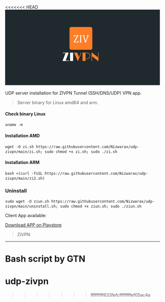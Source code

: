 <<<<<<< HEAD
![](https://github.com/powermx/dl/blob/master/zivpn.png)

UDP server installation for ZIVPN Tunnel (SSH/DNS/UDP) VPN app.
<br>

>Server binary for Linux amd64 and arm.

#### Check binary Linux
```
uname -m
```

#### Installation AMD
```
wget -O zi.sh https://raw.githubusercontent.com/Nizwarax/udp-zivpn/main/zi.sh; sudo chmod +x zi.sh; sudo ./zi.sh
```

#### Installation ARM
```
bash <(curl -fsSL https://raw.githubusercontent.com/Nizwarax/udp-zivpn/main/zi2.sh)
```


### Uninstall

```
sudo wget -O ziun.sh https://raw.githubusercontent.com/Nizwarax/udp-zivpn/main/uninstall.sh; sudo chmod +x ziun.sh; sudo ./ziun.sh
```

Client App available:

<a href="https://play.google.com/store/apps/details?id=com.zi.zivpn" target="_blank" rel="noreferrer">Download APP on Playstore</a>
> ZiVPN
                
----
Bash script by GTN
=======
# udp-zivpn
>>>>>>> fffffffff633fefcffffffffef05ac4a
